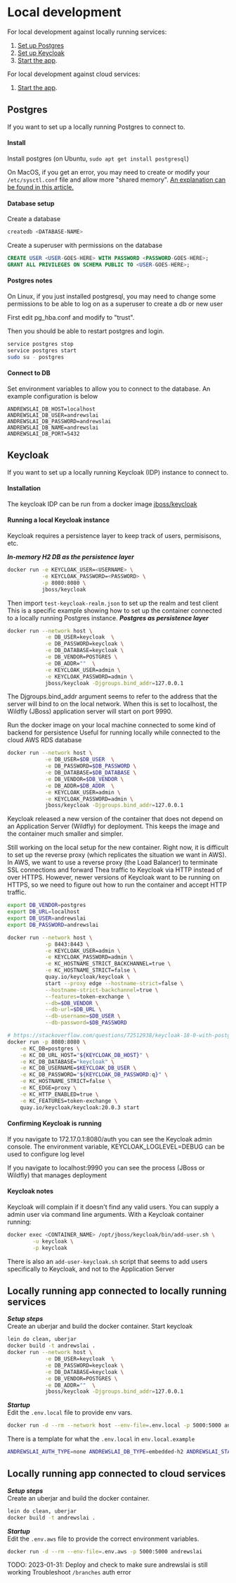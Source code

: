 # Local development

For local development against locally running services:  
1) [Set up Postgres](#postgres)  
2) [Set up Keycloak](#keycloak)  
3) [Start the app](#locally-running-app-connected-to-locally-running-services).


For local development against cloud services:  
1) [Start the app](#locally-running-app-connected-to-cloud-services).

## Postgres
If you want to set up a locally running Postgres to connect to.  

#### Install
Install postgres (on Ubuntu, `sudo apt get install postgresql`)

On MacOS, if you get an error, you may need to create or modify your `/etc/sysctl.conf` file and allow more "shared memory". [An explanation can be found in this article.]( https://benscheirman.com/2011/04/increasing-shared-memory-for-postgres-on-os-x)

#### Database setup
Create a database 
```bash 
createdb <DATABASE-NAME>
```  

Create a superuser with permissions on the database
```sql
CREATE USER <USER-GOES-HERE> WITH PASSWORD <PASSWORD-GOES-HERE>;
GRANT ALL PRIVILEGES ON SCHEMA PUBLIC TO <USER-GOES-HERE>;
```

#### Postgres notes
On Linux, if you just installed postgresql, you may need to change some
permissions to be able to log on as a superuser to create a db or new user  

First edit pg_hba.conf and modify to "trust". 

Then you should be able to restart postgres and login.
```bash
service postgres stop
service postgres start
sudo su - postgres
```

#### Connect to DB
Set environment variables to allow you to connect to the database.
An example configuration is below
```
ANDREWSLAI_DB_HOST=localhost
ANDREWSLAI_DB_USER=andrewslai
ANDREWSLAI_DB_PASSWORD=andrewslai
ANDREWSLAI_DB_NAME=andrewslai
ANDREWSLAI_DB_PORT=5432
```

## Keycloak
If you want to set up a locally running Keycloak (IDP) instance to connect to.  

#### Installation
The keycloak IDP can be run from a docker image [jboss/keycloak](https://hub.docker.com/r/jboss/keycloak/)

#### Running a local Keycloak instance
Keycloak requires a persistence layer to keep track of users, permisisons, etc.

**_In-memory H2 DB as the persistence layer_**  
```bash
docker run -e KEYCLOAK_USER=<USERNAME> \
           -e KEYCLOAK_PASSWORD=<PASSWORD> \
           -p 8080:8080 \
           jboss/keycloak
```
Then import `test-keycloak-realm.json` to set up the realm and test client
This is a specific example showing how to set up the container connected to a locally running
Postgres instance.
**_Postgres as persistence layer_**  
```bash
docker run --network host \
            -e DB_USER=keycloak  \
            -e DB_PASSWORD=keycloak \
            -e DB_DATABASE=keycloak \
            -e DB_VENDOR=POSTGRES \
            -e DB_ADDR=""  \
            -e KEYCLOAK_USER=admin \
            -e KEYCLOAK_PASSWORD=admin \
            jboss/keycloak -Djgroups.bind_addr=127.0.0.1
```

The Djgroups.bind_addr argument seems to refer to the address that the server
will bind to on the local network. When this is set to localhost, the Wildfly
(JBoss) application server will start on port 9990.

Run the docker image on your local machine connected to some kind of backend for persistence
Useful for running locally while connected to the cloud AWS RDS database
```bash 
docker run --network host \
            -e DB_USER=$DB_USER  \
            -e DB_PASSWORD=$DB_PASSWORD \
            -e DB_DATABASE=$DB_DATABASE \
            -e DB_VENDOR=$DB_VENDOR \
            -e DB_ADDR=$DB_ADDR  \
            -e KEYCLOAK_USER=admin \
            -e KEYCLOAK_PASSWORD=admin \
            jboss/keycloak -Djgroups.bind_addr=127.0.0.1
```


Keycloak released a new version of the container that does not depend on an 
Application Server (Wildfly) for deployment. This keeps the image and the container
much smaller and simpler.

Still working on the local setup for the new container. Right now, it is difficult to 
set up the reverse proxy (which replicates the situation we want in AWS). In AWS, we want
to use a reverse proxy (the Load Balancer) to terminate SSL connections and forward Thea
traffic to Keycloak via HTTP instead of over HTTPS. However, newer versions of Keycloak
want to be running on HTTPS, so we need to figure out how to run the container and accept
HTTP traffic.

```bash 
export DB_VENDOR=postgres
export DB_URL=localhost
export DB_USER=andrewslai
export DB_PASSWORD=andrewslai

docker run --network host \
            -p 8443:8443 \
            -e KEYCLOAK_USER=admin \
            -e KEYCLOAK_PASSWORD=admin \
            -e KC_HOSTNAME_STRICT_BACKCHANNEL=true \
            -e KC_HOSTNAME_STRICT=false \
            quay.io/keycloak/keycloak \
            start --proxy edge --hostname-strict=false \
            --hostname-strict-backchannel=true \
            --features=token-exchange \
            --db=$DB_VENDOR \
            --db-url=$DB_URL \
            --db-username=$DB_USER \
            --db-password=$DB_PASSWORD 

# https://stackoverflow.com/questions/72512938/keycloak-18-0-with-postgres-10-21
docker run -p 8080:8080 \
    -e KC_DB=postgres \
    -e KC_DB_URL_HOST="${KEYCLOAK_DB_HOST}" \
    -e KC_DB_DATABASE="keycloak" \
    -e KC_DB_USERNAME=$KEYCLOAK_DB_USER \
    -e KC_DB_PASSWORD="${KEYCLOAK_DB_PASSWORD:q}" \
    -e KC_HOSTNAME_STRICT=false \
    -e KC_EDGE=proxy \
    -e KC_HTTP_ENABLED=true \
    -e KC_FEATURES=token-exchange \
    quay.io/keycloak/keycloak:20.0.3 start


```

#### Confirming Keycloak is running
If you navigate to 172.17.0.1:8080/auth you can see the Keycloak admin console.
The environment variable, KEYCLOAK_LOGLEVEL=DEBUG can be used to configure log
level

If you navigate to localhost:9990 you can see the process (JBoss or Wildfly)
that manages deployment


#### Keycloak notes
Keycloak will complain if it doesn't find any valid users. You can supply a
admin user via command line arguments. With a Keycloak container running:
```bash
docker exec <CONTAINER_NAME> /opt/jboss/keycloak/bin/add-user.sh \
        -u keycloak \
        -p keycloak
```

There is also an `add-user-keycloak.sh` script that seems to add users
specifically to Keycloak, and not to the Application Server


## Locally running app connected to locally running services

**_Setup steps_**  
Create an uberjar and build the docker container. Start keycloak
```bash
lein do clean, uberjar
docker build -t andrewslai .
docker run --network host \
            -e DB_USER=keycloak  \
            -e DB_PASSWORD=keycloak \
            -e DB_DATABASE=keycloak \
            -e DB_VENDOR=POSTGRES \
            -e DB_ADDR=""  \
            jboss/keycloak -Djgroups.bind_addr=127.0.0.1
```

**_Startup_**  
Edit the `.env.local` file to provide env vars.
```bash
docker run -d --rm --network host --env-file=.env.local -p 5000:5000 andrewslai
```
There is a template for what the `.env.local` in `env.local.example`

```bash
ANDREWSLAI_AUTH_TYPE=none ANDREWSLAI_DB_TYPE=embedded-h2 ANDREWSLAI_STATIC_CONTENT_TYPE=local ANDREWSLAI_STATIC_CONTENT_FOLDER='../andrewslai-frontend/resources/public' lein run

```

## Locally running app connected to cloud services

**_Setup steps_**  
Create an uberjar and build the docker container.
```bash
lein do clean, uberjar
docker build -t andrewslai .
```

**_Startup_**  
Edit the `.env.aws` file to provide the correct environment variables.
```bash
docker run -d --rm --env-file=.env.aws -p 5000:5000 andrewslai
```

TODO: 2023-01-31: Deploy and check to make sure andrewslai is still working
Troubleshoot `/branches` auth error
